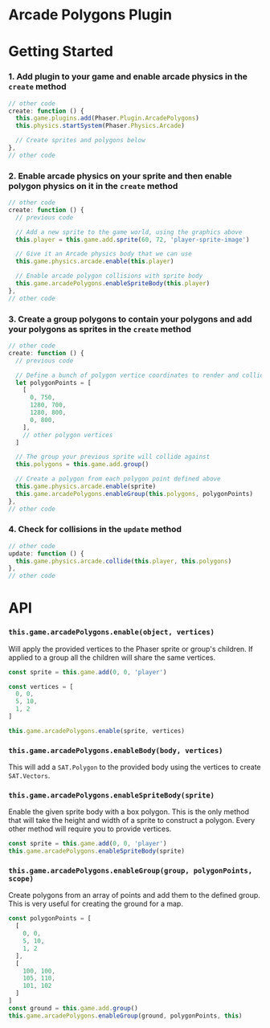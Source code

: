 # Arcade Polygons Plugin

# Getting Started

### 1. Add plugin to your game and enable arcade physics in the `create` method

```javascript
// other code
create: function () {
  this.game.plugins.add(Phaser.Plugin.ArcadePolygons)
  this.physics.startSystem(Phaser.Physics.Arcade)

  // Create sprites and polygons below
},
// other code
```

### 2. Enable arcade physics on your sprite and then enable polygon physics on it in the `create` method

```javascript
// other code
create: function () {
  // previous code

  // Add a new sprite to the game world, using the graphics above
  this.player = this.game.add.sprite(60, 72, 'player-sprite-image')

  // Give it an Arcade physics body that we can use
  this.game.physics.arcade.enable(this.player)

  // Enable arcade polygon collisions with sprite body
  this.game.arcadePolygons.enableSpriteBody(this.player)
},
// other code
```

### 3. Create a group polygons to contain your polygons and add your polygons as sprites in the `create` method

```javascript
// other code
create: function () {
  // previous code

  // Define a bunch of polygon vertice coordinates to render and collide against
  let polygonPoints = [
    [
      0, 750,
      1280, 700,
      1280, 800,
      0, 800,
    ],
    // other polygon vertices
  ]

  // The group your previous sprite will collide against
  this.polygons = this.game.add.group()

  // Create a polygon from each polygon point defined above
  this.game.physics.arcade.enable(sprite)
  this.game.arcadePolygons.enableGroup(this.polygons, polygonPoints)
},
// other code
```

### 4. Check for collisions in the `update` method

```javascript
// other code
update: function () {
  this.game.physics.arcade.collide(this.player, this.polygons)
},
// other code
```

# API

### `this.game.arcadePolygons.enable(object, vertices)`

Will apply the provided vertices to the Phaser sprite or group's children.  If applied to a group all the children will share the same vertices.

```javascript
const sprite = this.game.add(0, 0, 'player')

const vertices = [
  0, 0,
  5, 10,
  1, 2
]

this.game.arcadePolygons.enable(sprite, vertices)
```

### `this.game.arcadePolygons.enableBody(body, vertices)`

This will add a `SAT.Polygon` to the provided body using the vertices to create `SAT.Vectors`.

### `this.game.arcadePolygons.enableSpriteBody(sprite)`

Enable the given sprite body with a box polygon.  This is the only method that will take the height and width of a sprite to construct a polygon. Every other method will require you to provide vertices.

```javascript
const sprite = this.game.add(0, 0, 'player')
this.game.arcadePolygons.enableSpriteBody(sprite)
```

### `this.game.arcadePolygons.enableGroup(group, polygonPoints, scope)`

Create polygons from an array of points and add them to the defined group.  This is very useful for creating the ground for a map.

```javascript
const polygonPoints = [
  [
    0, 0,
    5, 10,
    1, 2
  ],
  [
    100, 100,
    105, 110,
    101, 102
  ]
]
const ground = this.game.add.group()
this.game.arcadePolygons.enableGroup(ground, polygonPoints, this)
```
